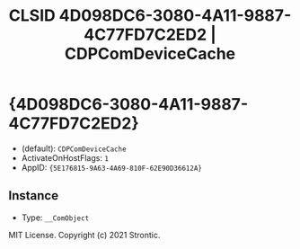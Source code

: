 ﻿---
title: "CLSID 4D098DC6-3080-4A11-9887-4C77FD7C2ED2 | CDPComDeviceCache"
excerpt: What is COM-Object CLSID 4D098DC6-3080-4A11-9887-4C77FD7C2ED2?
---

# {4D098DC6-3080-4A11-9887-4C77FD7C2ED2}

* (default): `CDPComDeviceCache`
* ActivateOnHostFlags: `1`
* AppID: `{5E176815-9A63-4A69-810F-62E90D36612A}`

## Instance

* Type: `__ComObject`

MIT License. Copyright (c) 2021 Strontic.


